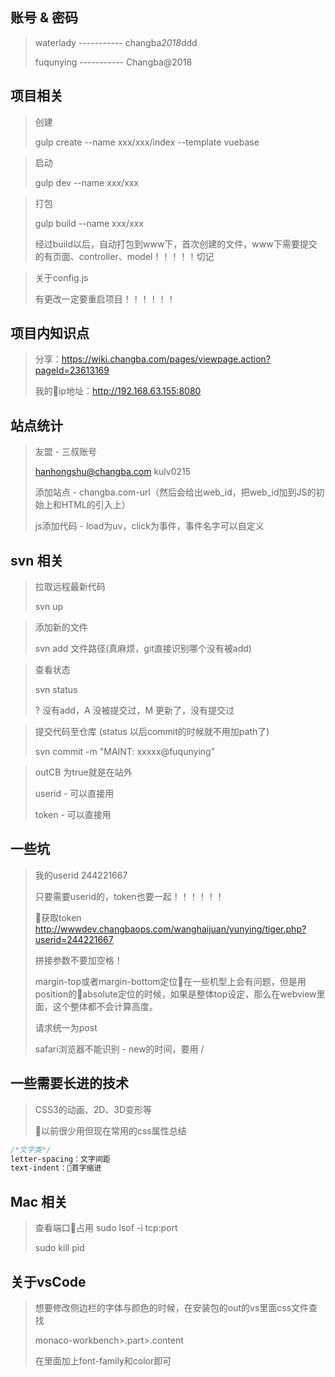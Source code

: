 ## 账号 & 密码
 > waterlady ----------- changba*2018*ddd
 > 
 > fuqunying ----------- Changba@2018

## 项目相关
> 创建
> 
> gulp create --name xxx/xxx/index --template vuebase

> 启动
> 
> gulp dev --name xxx/xxx

> 打包
> 
> gulp build --name xxx/xxx
> 
> 经过build以后，自动打包到www下，首次创建的文件，www下需要提交的有页面、controller、model！！！！！切记

> 关于config.js
> 
> 有更改一定要重启项目！！！！！！

## 项目内知识点
> 分享：https://wiki.changba.com/pages/viewpage.action?pageId=23613169
> 
> 我的ip地址：http://192.168.63.155:8080

## 站点统计
> 友盟 - 三叔账号 
> 
> hanhongshu@changba.com   kulv0215
> 
> 添加站点 - changba.com-url（然后会给出web_id，把web_id加到JS的初始上和HTML的引入上）
> 
> js添加代码 - load为uv，click为事件，事件名字可以自定义


## svn 相关
> 拉取远程最新代码
> 
> svn up

> 添加新的文件
> 
> svn add 文件路径(真麻烦，git直接识别哪个没有被add)

> 查看状态
> 
> svn status
> 
> ? 没有add，A 没被提交过，M 更新了，没有提交过

> 提交代码至仓库 (status 以后commit的时候就不用加path了)
> 
> svn commit -m "MAINT: xxxxx@fuqunying"

> outCB 为true就是在站外
> 
> userid - 可以直接用
> 
> token - 可以直接用

## 一些坑
> 我的userid 244221667
> 
> 只要需要userid的，token也要一起！！！！！！
> 
> 获取token http://wwwdev.changbaops.com/wanghaijuan/yunying/tiger.php?userid=244221667
> 
> 拼接参数不要加空格！
> 
> margin-top或者margin-bottom定位在一些机型上会有问题，但是用position的absolute定位的时候，如果是整体top设定，那么在webview里面，这个整体都不会计算高度。
> 
> 请求统一为post
>  
> safari浏览器不能识别 - new的时间，要用 /

## 一些需要长进的技术
> CSS3的动画、2D、3D变形等
> 
> 以前很少用但现在常用的css属性总结

```css
/*文字类*/
letter-spacing：文字间距
text-indent：首字缩进
```

## Mac 相关
> 查看端口占用 sudo lsof -i tcp:port
> 
> sudo kill pid
>
## 关于vsCode
> 想要修改侧边栏的字体与颜色的时候，在安装包的out的vs里面css文件查找
> 
> monaco-workbench>.part>.content
> 
> 在里面加上font-family和color即可